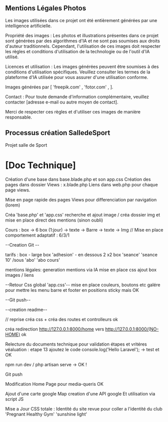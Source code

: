 ## Mentions Légales Photos
Les images utilisées dans ce projet ont été entièrement générées par une intelligence artificielle.

Propriété des images : Les photos et illustrations présentes dans ce projet sont générées par des algorithmes d'IA et ne sont pas soumises aux droits d'auteur traditionnels.
Cependant, l'utilisation de ces images doit respecter les règles et conditions d'utilisation de la technologie ou de l'outil d'IA utilisé.

Licences et utilisation : Les images générées peuvent être soumises à des conditions d'utilisation spécifiques. Veuillez consulter les termes de la plateforme d'IA utilisée pour vous assurer d'une utilisation conforme.

Images générées par [ 'freepik.com' , 'fotor.com' ,  ].

Contact : Pour toute demande d'information complémentaire, veuillez contacter [adresse e-mail ou autre moyen de contact].

Merci de respecter ces règles et d'utiliser ces images de manière responsable.

## Processus création SalledeSport
Projet salle de Sport 

# [Doc Technique]

Création d'une base dans base.blade.php et son app.css
Création des pages dans dossier Views : x.blade.php 
Liens dans web.php pour chaque page views.

Mise en page rapide des pages Views pour differenciation par navigation (lorem)

Créa 'base.php' et 'app.css' 
recherche et ajout image / créa dossier img et mise en place direct des mentions (sinon oubli)

Cours : 
box -> 6 box (1:jour) -> texte -> Barre -> texte -> Img 
// Mise en place comportement adaptatif : 6/3/1 

--Creation Git --

tarifs :
box - large box 'adhesion' - en dessous 2 x2 box 'seance' 'seance 10' /sous 'abo' 'abo cours'

mentions légales:
generation mentions via IA 
mise en place css 
ajout box images / liens 

--Retour Css global 'app.css'--
mise en place couleurs, boutons etc
galére pour mettre les menu barre et footer en positions sticky mais OK 

--Git push--

--creation readme--

// reprise créa css  + créa des routes et controlleurs  ok 

créa redirection http://127.0.0.1:8000/home vers http://127.0.0.1:8000/(NO-HOME) ok 

Relecture du documents technique pour validation étapes et vritéres véaluation : 
etape 13  ajoutez le code console.log('Hello Laravel');   -> test et OK

npm run dev / php artisan serve -> OK ! 

Git push 

Modification Home Page pour media-queris OK 

Ajout d'une carte google Map 
creation d'une API google Et utilisation via script JS

Mise a Jour CSS totale : Identité du site revue pour coller a l'identité du club 
'Pregnant Healthy Gym' 'sunshine light' 
